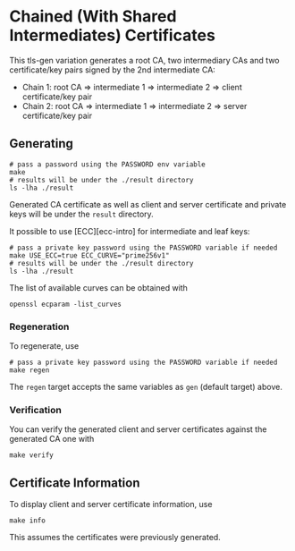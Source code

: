 # Chained (With Shared Intermediates) Certificates

This tls-gen variation generates a root CA,
two intermediary CAs and two certificate/key pairs signed by
the 2nd intermediate CA:

 * Chain 1: root CA => intermediate 1 => intermediate 2 => client certificate/key pair
 * Chain 2: root CA => intermediate 1 => intermediate 2 => server certificate/key pair

## Generating

``` shell
# pass a password using the PASSWORD env variable
make
# results will be under the ./result directory
ls -lha ./result
```

Generated CA certificate as well as client and server certificate and private keys will be
under the `result` directory.

It possible to use [ECC][ecc-intro] for intermediate and leaf keys:

```
# pass a private key password using the PASSWORD variable if needed
make USE_ECC=true ECC_CURVE="prime256v1"
# results will be under the ./result directory
ls -lha ./result
```

The list of available curves can be obtained with

``` shell
openssl ecparam -list_curves
```

### Regeneration

To regenerate, use

``` shell
# pass a private key password using the PASSWORD variable if needed
make regen
```

The `regen` target accepts the same variables as `gen` (default target) above.

### Verification

You can verify the generated client and server certificates against the generated CA one with

``` shell
make verify
```

## Certificate Information

To display client and server certificate information, use

``` shell
make info
```

This assumes the certificates were previously generated.

